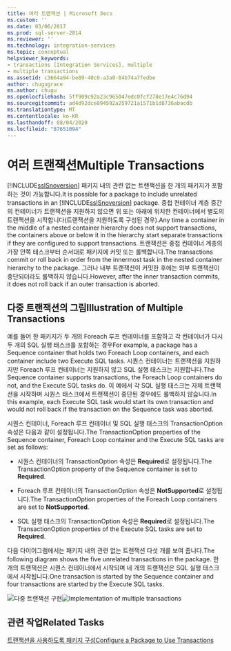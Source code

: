 ```yaml
---
title: 여러 트랜잭션 | Microsoft Docs
ms.custom: ''
ms.date: 03/06/2017
ms.prod: sql-server-2014
ms.reviewer: ''
ms.technology: integration-services
ms.topic: conceptual
helpviewer_keywords:
- transactions [Integration Services], multiple
- multiple transactions
ms.assetid: c3664a94-be89-40c0-a3a0-84b74a7fedbe
author: chugugrace
ms.author: chugu
ms.openlocfilehash: 5ff909c92a23c965047edc0fcf278e17e4c76d94
ms.sourcegitcommit: ad4d92dce894592a259721a1571b1d8736abacdb
ms.translationtype: MT
ms.contentlocale: ko-KR
ms.lasthandoff: 08/04/2020
ms.locfileid: "87651094"
---
```

# <a name="multiple-transactions"></a><span data-ttu-id="164ab-102">여러 트랜잭션</span><span class="sxs-lookup"><span data-stu-id="164ab-102">Multiple Transactions</span></span>
  <span data-ttu-id="164ab-103">[!INCLUDE[ssISnoversion](../includes/ssisnoversion-md.md)] 패키지 내의 관련 없는 트랜잭션을 한 개의 패키지가 포함하는 것이 가능합니다.</span><span class="sxs-lookup"><span data-stu-id="164ab-103">It is possible for a package to include unrelated transactions in an [!INCLUDE[ssISnoversion](../includes/ssisnoversion-md.md)] package.</span></span> <span data-ttu-id="164ab-104">중첩 컨테이너 계층 중간의 컨테이너가 트랜잭션을 지원하지 않으면 위 또는 아래에 위치한 컨테이너에서 별도의 트랜잭션을 시작합니다(트랜잭션을 지원하도록 구성된 경우).</span><span class="sxs-lookup"><span data-stu-id="164ab-104">Any time a container in the middle of a nested container hierarchy does not support transactions, the containers above or below it in the hierarchy start separate transactions if they are configured to support transactions.</span></span> <span data-ttu-id="164ab-105">트랜잭션은 중첩 컨테이너 계층의 가장 안쪽 태스크부터 순서대로 패키지에 커밋 또는 롤백합니다.</span><span class="sxs-lookup"><span data-stu-id="164ab-105">The transactions commit or roll back in order from the innermost task in the nested container hierarchy to the package.</span></span> <span data-ttu-id="164ab-106">그러나 내부 트랜잭션이 커밋한 후에는 외부 트랜잭션이 중단되더라도 롤백하지 않습니다.</span><span class="sxs-lookup"><span data-stu-id="164ab-106">However, after the inner transaction commits, it does not roll back if an outer transaction is aborted.</span></span>

## <a name="illustration-of-multiple-transactions"></a><span data-ttu-id="164ab-107">다중 트랜잭션의 그림</span><span class="sxs-lookup"><span data-stu-id="164ab-107">Illustration of Multiple Transactions</span></span>
 <span data-ttu-id="164ab-108">예를 들어 한 패키지가 두 개의 Foreach 루프 컨테이너를 포함하고 각 컨테이너가 다시 두 개의 SQL 실행 태스크를 포함하는 경우</span><span class="sxs-lookup"><span data-stu-id="164ab-108">For example, a package has a Sequence container that holds two Foreach Loop containers, and each container include two Execute SQL tasks.</span></span> <span data-ttu-id="164ab-109">시퀀스 컨테이너는 트랜잭션을 지원하지만 Foreach 루프 컨테이너는 지원하지 않고 SQL 실행 태스크는 지원합니다.</span><span class="sxs-lookup"><span data-stu-id="164ab-109">The Sequence container supports transactions, the Foreach Loop containers do not, and the Execute SQL tasks do.</span></span> <span data-ttu-id="164ab-110">이 예에서 각 SQL 실행 태스크는 자체 트랜잭션을 시작하며 시퀀스 태스크에서 트랜잭션이 중단된 경우에도 롤백하지 않습니다.</span><span class="sxs-lookup"><span data-stu-id="164ab-110">In this example, each Execute SQL task would start its own transaction and would not roll back if the transaction on the Sequence task was aborted.</span></span>

 <span data-ttu-id="164ab-111">시퀀스 컨테이너, Foreach 루프 컨테이너 및 SQL 실행 태스크의 TransactionOption 속성은 다음과 같이 설정됩니다.</span><span class="sxs-lookup"><span data-stu-id="164ab-111">The TransactionOption properties of the Sequence container, Foreach Loop container and the Execute SQL tasks are set as follows:</span></span>

-   <span data-ttu-id="164ab-112">시퀀스 컨테이너의 TransactionOption 속성은 **Required**로 설정됩니다.</span><span class="sxs-lookup"><span data-stu-id="164ab-112">The TransactionOption property of the Sequence container is set to **Required**.</span></span>

-   <span data-ttu-id="164ab-113">Foreach 루프 컨테이너의 TransactionOption 속성은 **NotSupported**로 설정됩니다.</span><span class="sxs-lookup"><span data-stu-id="164ab-113">The TransactionOption properties of the Foreach Loop containers are set to **NotSupported**.</span></span>

-   <span data-ttu-id="164ab-114">SQL 실행 태스크의 TransactionOption 속성은 **Required**로 설정됩니다.</span><span class="sxs-lookup"><span data-stu-id="164ab-114">The TransactionOption properties of the Execute SQL tasks are set to **Required**.</span></span>

 <span data-ttu-id="164ab-115">다음 다이어그램에서는 패키지 내의 관련 없는 트랜잭션 다섯 개를 보여 줍니다.</span><span class="sxs-lookup"><span data-stu-id="164ab-115">The following diagram shows the five unrelated transactions in the package.</span></span> <span data-ttu-id="164ab-116">한 개의 트랜잭션은 시퀀스 컨테이너에서 시작되며 네 개의 트랜잭션은 SQL 실행 태스크에서 시작됩니다.</span><span class="sxs-lookup"><span data-stu-id="164ab-116">One transaction is started by the Sequence container and four transactions are started by the Execute SQL tasks.</span></span>

 <span data-ttu-id="164ab-117">![다중 트랜잭션 구현](media/mw-dts-trans2.gif "다중 트랜잭션 구현")</span><span class="sxs-lookup"><span data-stu-id="164ab-117">![Implementation of multiple transactions](media/mw-dts-trans2.gif "Implementation of multiple transactions")</span></span>

## <a name="related-tasks"></a><span data-ttu-id="164ab-118">관련 작업</span><span class="sxs-lookup"><span data-stu-id="164ab-118">Related Tasks</span></span>
 [<span data-ttu-id="164ab-119">트랜잭션을 사용하도록 패키지 구성</span><span class="sxs-lookup"><span data-stu-id="164ab-119">Configure a Package to Use Transactions</span></span>](../relational-databases/native-client-ole-db-transactions/transactions.md)


